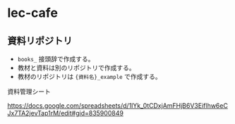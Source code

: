 # lec-cafe

## 資料リポジトリ

- `books_` 接頭辞で作成する。
- 教材と資料は別のリポジトリで作成する。
- 教材のリポジトリは `{資料名}_example` で作成する。

資料管理シート

https://docs.google.com/spreadsheets/d/1lYk_0tCDxjAmFHjB6V3Eiflhw6eCJx7TA2jevTap1rM/edit#gid=835900849



